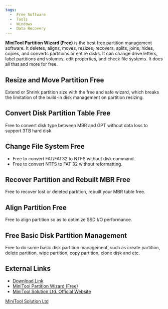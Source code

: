 ```yaml
---
tags:
  -  Free Software
  -  Tools
  -  Windows
  -  Data Recovery
---
```

**MiniTool Partition Wizard (Free)** is the best free partition
management software. It deletes, aligns, moves, resizes, recovers,
splits, joins, hides, copies, and converts partitions or entire disks.
It can change drive letters, label partitions and volumes, edit
properties, and check file systems. It does all that and more for free.

## Resize and Move Partition Free

Extend or Shrink partition size with the free and safe wizard, which
breaks the limitation of the build-in disk management on partition
resizing.

## Convert Disk Partition Table Free

Free to convert disk type between MBR and GPT without data loss to
support 3TB hard disk.

## Change File System Free

- Free to convert FAT/FAT32 to NTFS without disk command.
- Free to convert NTFS to FAT 32 without reformatting.

## Recover Partition and Rebuilt MBR Free

Free to recover lost or deleted partition, rebuilt your MBR table free.

## Align Partition Free

Free to align partition so as to optimize SSD I/O performance.

## Free Basic Disk Partition Management

Free to do some basic disk partition management, such as create
partition, delete partition, wipe partition, copy partition, clone disk
and etc.

## External Links

- [Download
  Link](http://download.cnet.com/MiniTool-Partition-Wizard-Free/3000-2094_4-10962200.html?part=dl-&subj=dl&tag=button)
- [MiniTool Partition Wizard
  (Free)](http://www.minitool-partitionrecovery.com/minitool-partition-wizard.html)
- [MiniTool Solution Ltd. Official
  Website](http://www.minitool-partitionrecovery.com/)

[MiniTool Solution Ltd](minitool_solution_ltd.md)

